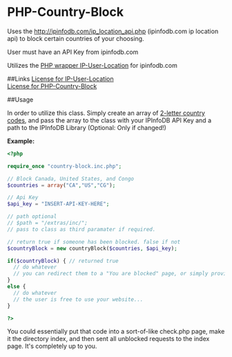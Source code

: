 PHP-Country-Block
=================

Uses the http://ipinfodb.com/ip_location_api.php (ipinfodb.com ip location api) to block certain countries of your choosing.

User must have an API Key from ipinfodb.com

Utilizes the [PHP wrapper IP-User-Location](http://github.com/beingtomgreen/IP-User-Location) for ipinfodb.com

##Links
[License for IP-User-Location](http://beingtomgreen.mit-license.org/)<br>
[License for PHP-Country-Block](http://mattgross.mit-license.org/)

##Usage

In order to utilize this class. Simply create an array of [2-letter country codes](http://www.iso.org/iso/country_codes/iso_3166_code_lists/country_names_and_code_elements.htm), and pass the array to the class with your IPInfoDB API Key and a path to the IPInfoDB Library (Optional: Only if changed!)

<b>Example:</b>

```php
<?php

require_once "country-block.inc.php";

// Block Canada, United States, and Congo
$countries = array("CA","US","CG");

// Api Key
$api_key = "INSERT-API-KEY-HERE";

// path optional
// $path = "/extras/inc/";
// pass to class as third paramater if required.

// return true if someone has been blocked. false if not
$countryBlock = new countryBlock($countries, $api_key);

if($countryBlock) { // returned true
  // do whatever
  // you can redirect them to a "You are blocked" page, or simply provide a access denied page.
}
else {
  // do whatever
  // the user is free to use your website...
}

?>

```

You could essentially put that code into a sort-of-like check.php page, make it the directory index, and then sent all unblocked requests to the index page. It's completely up to you.
